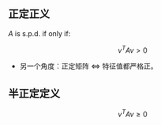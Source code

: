## 正定正义

$A$ is s.p.d. if only if:

$$v ^ T A v > 0$$

- 另一个角度：正定矩阵 <=> 特征值都严格正。

## 半正定定义

$$v ^ T A v \geq 0$$


